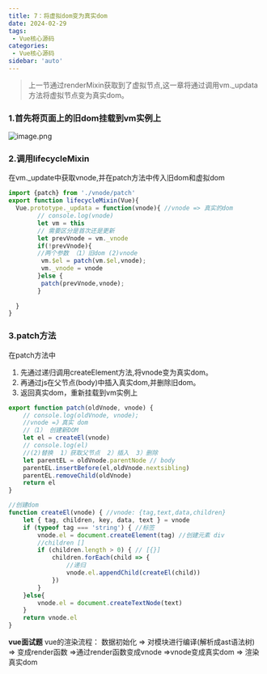 ```yaml
---
title: 7：将虚拟dom变为真实dom
date: 2024-02-29
tags:
 - Vue核心源码
categories:
 - Vue核心源码
sidebar: 'auto'
---
```

> 上一节通过renderMixin获取到了虚拟节点,这一章将通过调用vm._updata方法将虚拟节点变为真实dom。  
### 1.首先将页面上的旧dom挂载到vm实例上  
![image.png](/vuecode/old-dom.png)  
### 2.调用lifecycleMixin  
在vm._update中获取vnode,并在patch方法中传入旧dom和虚拟dom
``` js
import {patch} from './vnode/patch'
export function lifecycleMixin(Vue){
  Vue.prototype._updata = function(vnode){ //vnode => 真实的dom
        // console.log(vnode)
        let vm = this
        // 需要区分是首次还是更新
        let prevVnode = vm._vnode
        if(!prevVnode){
        //两个参数 （1）旧dom (2)vnode
         vm.$el = patch(vm.$el,vnode);
         vm._vnode = vnode 
        }else {
         patch(prevVnode,vnode);
        }
       
  }
}
```
### 3.patch方法  
在patch方法中
1. 先通过递归调用createElement方法,将vnode变为真实dom。
2. 再通过js在父节点(body)中插入真实dom,并删除旧dom。
3. 返回真实dom，重新挂载到vm实例上
``` js
export function patch(oldVnode, vnode) {
    // console.log(oldVnode, vnode);
    //vnode =》真实 dom
    //（1） 创建新DOM
    let el = createEl(vnode)
    // console.log(el)
    //(2)替换  1）获取父节点  2）插入  3）删除
    let parentEL = oldVnode.parentNode // body
    parentEL.insertBefore(el,oldVnode.nextsibling)
    parentEL.removeChild(oldVnode)
    return el
}

//创建dom
function createEl(vnode) { //vnode: {tag,text,data,children}
    let { tag, children, key, data, text } = vnode
    if (typeof tag === 'string') { //标签
        vnode.el = document.createElement(tag) //创建元素 div
        //children []
        if (children.length > 0) { // [{}]
            children.forEach(child => {
                //递归
                vnode.el.appendChild(createEl(child))
            })
        }
    }else{
        vnode.el = document.createTextNode(text)
    }
    return vnode.el
}
```  
**vue面试题**
 vue的渲染流程： 数据初始化 => 对模块进行编译(解析成ast语法树) => 变成render函数 =>通过render函数变成vnode =>vnode变成真实dom => 渲染真实dom



